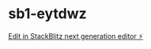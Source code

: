 # sb1-eytdwz

[Edit in StackBlitz next generation editor ⚡️](https://stackblitz.com/~/github.com/sdixon100/sb1-eytdwz)